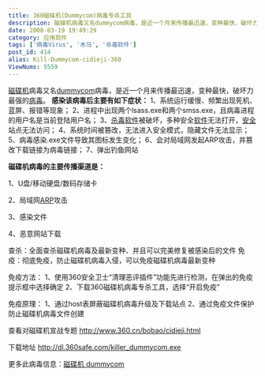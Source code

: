 ```yaml
---
title: 360磁碟机(Dummycom)病毒专杀工具
description: 磁碟机病毒又名dummycom病毒，是近一个月来传播最迅速，变种最快，破坏力最强的病毒。感染该病毒后主要有如下症状：1、系统运行缓慢、频繁出现死机、蓝屏、报错等现象；2、进程中出现两个lsass.exe和两个smss.exe，且病毒进程的用户名是当前登陆用户名；3、杀毒软件被破坏，多种安全软件无法打开，安全站点无法访问；4、系统时间被篡改，无法进入安全模式，隐藏文件无法显示；5、病毒感染.exe文件导致其图标发生变化；6、会对局域网发起ARP攻击，并篡改下载链接为病毒链接；7、弹出钓鱼网站
date: 2008-03-19 19:49:29
category: 应用软件
tags: ['病毒Virus', '木马', '杀毒软件']
post_id: 414
alias: Kill-Dummycom-cidieji-360
ViewNums: 5559
---
```


[磁碟机](http://www.virus-info.cn/Virus-news/CiDieJi-bingdu.html)病毒又名[dummycom](http://www.virus-info.cn/Virus-news/CiDieJi-bingdu.html)病毒，是近一个月来传播最迅速，变种最快，破坏力最强的[病毒](http://www.virus-info.cn)。
**感染该病毒后主要有如下症状：**
1、系统运行缓慢、频繁出现死机、蓝屏、报错等现象；
2、进程中出现两个lsass.exe和两个smss.exe，且病毒进程的用户名是当前登陆用户名；
3、[杀毒软件](http://www.virus-info.cn/virus/AntiVirus-Software.html)被破坏，多种安全[软件](/tags/%E8%BD%AF%E4%BB%B6)无法打开，[安全](/tags/%E5%AE%89%E5%85%A8)站点无法访问；
4、系统时间被篡改，无法进入安全模式，隐藏文件无法显示；
5、病毒感染.exe文件导致其图标发生变化；
6、会对局域网发起ARP攻击，并篡改下载链接为病毒链接；
7、弹出钓鱼网站

**磁碟机病毒的主要传播渠道是：**

1、U盘/移动硬盘/数码存储卡

2、局域网[ARP](/tags/ARP)攻击

3、感染文件

4、恶意网站下载

查杀：全面查杀磁碟机病毒及最新变种、并且可以完美修复被感染后的文件
免疫：彻底免疫，防止磁碟机病毒入侵，可以免疫磁碟机病毒最新变种

免疫方法：
1、使用360安全卫士“清理恶评插件”功能先进行检测，在弹出的免疫提示框中选择确定
2、下载360磁碟机病毒专杀工具，选择“开启免疫”

免疫原理：
1、通过host表屏蔽磁碟机病毒升级及下载站点
2、通过免疫文件保护防止磁碟机病毒文件创建

查看对磁碟机宣战专题
<http://www.360.cn/bobao/cidieji.html>

下载地址
<http://dl.360safe.com/killer_dummycom.exe>

更多此病毒信息：[磁碟机 dummycom](http://www.virus-info.cn/Virus-news/CiDieJi-bingdu.html)

